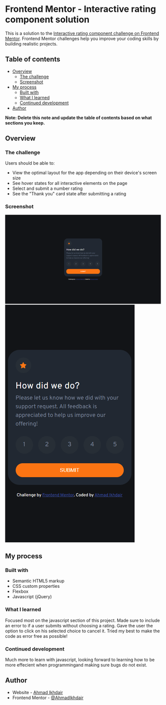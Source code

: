 # Frontend Mentor - Interactive rating component solution

This is a solution to the [Interactive rating component challenge on Frontend Mentor](https://www.frontendmentor.io/challenges/interactive-rating-component-koxpeBUmI). Frontend Mentor challenges help you improve your coding skills by building realistic projects. 

## Table of contents

- [Overview](#overview)
  - [The challenge](#the-challenge)
  - [Screenshot](#screenshot)
- [My process](#my-process)
  - [Built with](#built-with)
  - [What I learned](#what-i-learned)
  - [Continued development](#continued-development)
- [Author](#author)

**Note: Delete this note and update the table of contents based on what sections you keep.**

## Overview

### The challenge

Users should be able to:

- View the optimal layout for the app depending on their device's screen size
- See hover states for all interactive elements on the page
- Select and submit a number rating
- See the "Thank you" card state after submitting a rating

### Screenshot

![](./solutions/my-solution-desktop.png)
![](./solutions/my-solution-mobile.png)

## My process

### Built with

- Semantic HTML5 markup
- CSS custom properties
- Flexbox
- Javascript (jQuery)

### What I learned

Focused most on the javascript section of this project. Made sure to include an error to if a user submits without choosing a rating. Gave the user the option to click on his selected choice to cancel it. Tried my best to make the code as error free as possible!

### Continued development

Much more to learn with javascript, looking forward to learning how to be more effecient when programmingand making sure bugs do not exist.

## Author

- Website - [Ahmad Ikhdair](https://github.com/AhmadIkhdair)
- Frontend Mentor - [@AhmadIkhdair](https://www.frontendmentor.io/profile/AhmadIkhdair)

